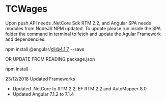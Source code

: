 # TCWages

Upon push API needs .NetCore Sdk RTM 2.2, and Angular SPA needs modules from NodeJS NPM updated.
To update please run inside the SPA folder the command in terminal to fetch and update the Agular Framework and dependencies:

npm install @angular/cli@4.1.7 --save

OR UPDATE FROM READING package.json

npm install

23/12/2018 Updated Frameworks
- Updated .NetCore to RTM 2.2, EF RTM 2.2 and AutoMapper 8.0
- Updated Angular 7.1.2 to 7.1.4
